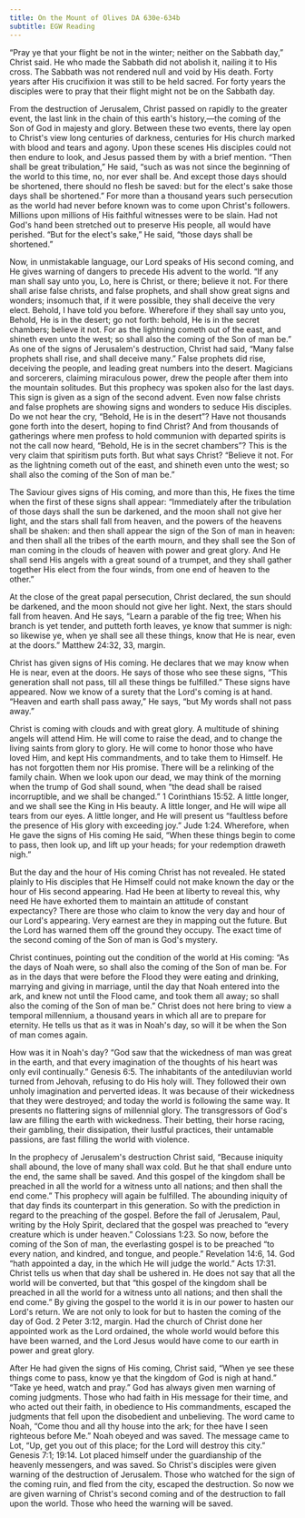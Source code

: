 ```yaml
---
title: On the Mount of Olives DA 630e-634b
subtitle: EGW Reading
---
```


“Pray ye that your flight be not in the winter; neither on the Sabbath day,” Christ said. He who made the Sabbath did not abolish it, nailing it to His cross. The Sabbath was not rendered null and void by His death. Forty years after His crucifixion it was still to be held sacred. For forty years the disciples were to pray that their flight might not be on the Sabbath day.

From the destruction of Jerusalem, Christ passed on rapidly to the greater event, the last link in the chain of this earth's history,—the coming of the Son of God in majesty and glory. Between these two events, there lay open to Christ's view long centuries of darkness, centuries for His church marked with blood and tears and agony. Upon these scenes His disciples could not then endure to look, and Jesus passed them by with a brief mention. “Then shall be great tribulation,” He said, “such as was not since the beginning of the world to this time, no, nor ever shall be. And except those days should be shortened, there should no flesh be saved: but for the elect's sake those days shall be shortened.” For more than a thousand years such persecution as the world had never before known was to come upon Christ's followers. Millions upon millions of His faithful witnesses were to be slain. Had not God's hand been stretched out to preserve His people, all would have perished. “But for the elect's sake,” He said, “those days shall be shortened.”

Now, in unmistakable language, our Lord speaks of His second coming, and He gives warning of dangers to precede His advent to the world. “If any man shall say unto you, Lo, here is Christ, or there; believe it not. For there shall arise false christs, and false prophets, and shall show great signs and wonders; insomuch that, if it were possible, they shall deceive the very elect. Behold, I have told you before. Wherefore if they shall say unto you, Behold, He is in the desert; go not forth: behold, He is in the secret chambers; believe it not. For as the lightning cometh out of the east, and shineth even unto the west; so shall also the coming of the Son of man be.” As one of the signs of Jerusalem's destruction, Christ had said, “Many false prophets shall rise, and shall deceive many.” False prophets did rise, deceiving the people, and leading great numbers into the desert. Magicians and sorcerers, claiming miraculous power, drew the people after them into the mountain solitudes. But this prophecy was spoken also for the last days. This sign is given as a sign of the second advent. Even now false christs and false prophets are showing signs and wonders to seduce His disciples. Do we not hear the cry, “Behold, He is in the desert”? Have not thousands gone forth into the desert, hoping to find Christ? And from thousands of gatherings where men profess to hold communion with departed spirits is not the call now heard, “Behold, He is in the secret chambers”? This is the very claim that spiritism puts forth. But what says Christ? “Believe it not. For as the lightning cometh out of the east, and shineth even unto the west; so shall also the coming of the Son of man be.”

The Saviour gives signs of His coming, and more than this, He fixes the time when the first of these signs shall appear: “Immediately after the tribulation of those days shall the sun be darkened, and the moon shall not give her light, and the stars shall fall from heaven, and the powers of the heavens shall be shaken: and then shall appear the sign of the Son of man in heaven: and then shall all the tribes of the earth mourn, and they shall see the Son of man coming in the clouds of heaven with power and great glory. And He shall send His angels with a great sound of a trumpet, and they shall gather together His elect from the four winds, from one end of heaven to the other.”

At the close of the great papal persecution, Christ declared, the sun should be darkened, and the moon should not give her light. Next, the stars should fall from heaven. And He says, “Learn a parable of the fig tree; When his branch is yet tender, and putteth forth leaves, ye know that summer is nigh: so likewise ye, when ye shall see all these things, know that He is near, even at the doors.” Matthew 24:32, 33, margin.

Christ has given signs of His coming. He declares that we may know when He is near, even at the doors. He says of those who see these signs, “This generation shall not pass, till all these things be fulfilled.” These signs have appeared. Now we know of a surety that the Lord's coming is at hand. “Heaven and earth shall pass away,” He says, “but My words shall not pass away.”

Christ is coming with clouds and with great glory. A multitude of shining angels will attend Him. He will come to raise the dead, and to change the living saints from glory to glory. He will come to honor those who have loved Him, and kept His commandments, and to take them to Himself. He has not forgotten them nor His promise. There will be a relinking of the family chain. When we look upon our dead, we may think of the morning when the trump of God shall sound, when “the dead shall be raised incorruptible, and we shall be changed.” 1 Corinthians 15:52. A little longer, and we shall see the King in His beauty. A little longer, and He will wipe all tears from our eyes. A little longer, and He will present us “faultless before the presence of His glory with exceeding joy.” Jude 1:24. Wherefore, when He gave the signs of His coming He said, “When these things begin to come to pass, then look up, and lift up your heads; for your redemption draweth nigh.”

But the day and the hour of His coming Christ has not revealed. He stated plainly to His disciples that He Himself could not make known the day or the hour of His second appearing. Had He been at liberty to reveal this, why need He have exhorted them to maintain an attitude of constant expectancy? There are those who claim to know the very day and hour of our Lord's appearing. Very earnest are they in mapping out the future. But the Lord has warned them off the ground they occupy. The exact time of the second coming of the Son of man is God's mystery.

Christ continues, pointing out the condition of the world at His coming: “As the days of Noah were, so shall also the coming of the Son of man be. For as in the days that were before the Flood they were eating and drinking, marrying and giving in marriage, until the day that Noah entered into the ark, and knew not until the Flood came, and took them all away; so shall also the coming of the Son of man be.” Christ does not here bring to view a temporal millennium, a thousand years in which all are to prepare for eternity. He tells us that as it was in Noah's day, so will it be when the Son of man comes again.

How was it in Noah's day? “God saw that the wickedness of man was great in the earth, and that every imagination of the thoughts of his heart was only evil continually.” Genesis 6:5. The inhabitants of the antediluvian world turned from Jehovah, refusing to do His holy will. They followed their own unholy imagination and perverted ideas. It was because of their wickedness that they were destroyed; and today the world is following the same way. It presents no flattering signs of millennial glory. The transgressors of God's law are filling the earth with wickedness. Their betting, their horse racing, their gambling, their dissipation, their lustful practices, their untamable passions, are fast filling the world with violence.

In the prophecy of Jerusalem's destruction Christ said, “Because iniquity shall abound, the love of many shall wax cold. But he that shall endure unto the end, the same shall be saved. And this gospel of the kingdom shall be preached in all the world for a witness unto all nations; and then shall the end come.” This prophecy will again be fulfilled. The abounding iniquity of that day finds its counterpart in this generation. So with the prediction in regard to the preaching of the gospel. Before the fall of Jerusalem, Paul, writing by the Holy Spirit, declared that the gospel was preached to “every creature which is under heaven.” Colossians 1:23. So now, before the coming of the Son of man, the everlasting gospel is to be preached “to every nation, and kindred, and tongue, and people.” Revelation 14:6, 14. God “hath appointed a day, in the which He will judge the world.” Acts 17:31. Christ tells us when that day shall be ushered in. He does not say that all the world will be converted, but that “this gospel of the kingdom shall be preached in all the world for a witness unto all nations; and then shall the end come.” By giving the gospel to the world it is in our power to hasten our Lord's return. We are not only to look for but to hasten the coming of the day of God. 2 Peter 3:12, margin. Had the church of Christ done her appointed work as the Lord ordained, the whole world would before this have been warned, and the Lord Jesus would have come to our earth in power and great glory.

After He had given the signs of His coming, Christ said, “When ye see these things come to pass, know ye that the kingdom of God is nigh at hand.” “Take ye heed, watch and pray.” God has always given men warning of coming judgments. Those who had faith in His message for their time, and who acted out their faith, in obedience to His commandments, escaped the judgments that fell upon the disobedient and unbelieving. The word came to Noah, “Come thou and all thy house into the ark; for thee have I seen righteous before Me.” Noah obeyed and was saved. The message came to Lot, “Up, get you out of this place; for the Lord will destroy this city.” Genesis 7:1; 19:14. Lot placed himself under the guardianship of the heavenly messengers, and was saved. So Christ's disciples were given warning of the destruction of Jerusalem. Those who watched for the sign of the coming ruin, and fled from the city, escaped the destruction. So now we are given warning of Christ's second coming and of the destruction to fall upon the world. Those who heed the warning will be saved.